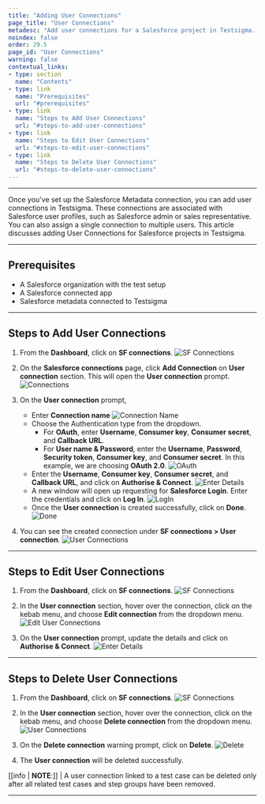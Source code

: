 ```yaml
---
title: "Adding User Connections"
page_title: "User Connections"
metadesc: "Add user connections for a Salesforce project in Testsigma. These connections are associated with Salesforce user profiles like Salesforce admin/sales rep"
noindex: false
order: 29.5
page_id: "User Connections"
warning: false
contextual_links:
- type: section
  name: "Contents"
- type: link
  name: "Prerequisites"
  url: "#prerequisites"
- type: link
  name: "Steps to Add User Connections"
  url: "#steps-to-add-user-connections"
- type: link
  name: "Steps to Edit User Connections"
  url: "#steps-to-edit-user-connections"
- type: link
  name: "Steps to Delete User Connections"
  url: "#steps-to-delete-user-connections"
---
```


---

Once you've set up the Salesforce Metadata connection, you can add user connections in Testsigma. These connections are associated with Salesforce user profiles, such as Salesforce admin or sales representative. You can also assign a single connection to multiple users. This article discusses adding User Connections for Salesforce projects in Testsigma.

---

## **Prerequisites**

- A Salesforce organization with the test setup
- A Salesforce connected app
- Salesforce metadata connected to Testsigma

---


## **Steps to Add User Connections**

1. From the **Dashboard**, click on **SF connections**.
![SF Connections](https://s3.amazonaws.com/static-docs.testsigma.com/new_images/projects/applications/sfucsfcnav.png)

2. On the **Salesforce connections** page, click **Add Connection** on **User connection** section. This will open the **User connection** prompt. 
![Connections](https://s3.amazonaws.com/static-docs.testsigma.com/new_images/projects/applications/sfucaconctn.png)

3. On the **User connection** prompt, 
     - Enter **Connection name**
       ![Connection Name](https://s3.amazonaws.com/static-docs.testsigma.com/new_images/projects/applications/sfucncname.png)
     - Choose the Authentication type from the dropdown. 
         - For **OAuth**, enter **Username**, **Consumer key**, **Consumer secret**, and **Callback URL**.
         - For **User name & Password**, enter the **Username**, **Password**, **Security token**, **Consumer key**, and **Consumer secret**. In this example, we are choosing **OAuth 2.0**.
           ![OAuth](https://s3.amazonaws.com/static-docs.testsigma.com/new_images/projects/applications/sfucoauthtype.png)
     - Enter the **Username**, **Consumer key**, **Consumer secret**, and **Callback URL**, and click on **Authorise & Connect**.
       ![Enter Details](https://s3.amazonaws.com/static-docs.testsigma.com/new_images/projects/applications/sfucaaconnect.png)
     - A new window will open up requesting for **Salesforce Login**. Enter the credentials and click on **Log In**.
       ![LogIn](https://s3.amazonaws.com/static-docs.testsigma.com/new_images/projects/applications/sfucsflogin.png)
     - Once the **User connection** is created successfully, click on **Done**.
       ![Done](https://s3.amazonaws.com/static-docs.testsigma.com/new_images/projects/applications/sfucucdone.png)

4. You can see the created connection under **SF connections > User connection**.
![User Connections](https://s3.amazonaws.com/static-docs.testsigma.com/new_images/projects/applications/sfucseeud.png)

---

## **Steps to Edit User Connections**

1. From the **Dashboard**, click on **SF connections**.
![SF Connections](https://s3.amazonaws.com/static-docs.testsigma.com/new_images/projects/applications/sfucsfcnav.png)

2. In the **User connection** section, hover over the connection, click on the kebab menu, and choose **Edit connection** from the dropdown menu. 
![Edit User Connections](https://s3.amazonaws.com/static-docs.testsigma.com/new_images/projects/applications/sfuceditucnctns.png)

3. On the **User connection** prompt, update the details and click on **Authorise & Connect**.
![Enter Details](https://s3.amazonaws.com/static-docs.testsigma.com/new_images/projects/applications/sfucaaconnect.png)

---

## **Steps to Delete User Connections**

1. From the **Dashboard**, click on **SF connections**.
![SF Connections](https://s3.amazonaws.com/static-docs.testsigma.com/new_images/projects/applications/sfucsfcnav.png)

2. In the **User connection** section, hover over the connection, click on the kebab menu, and choose **Delete connection** from the dropdown menu. 
![User Connections](https://s3.amazonaws.com/static-docs.testsigma.com/new_images/projects/applications/sfucdltuc.png)

3. On the **Delete connection** warning prompt, click on **Delete**.
![Delete](https://s3.amazonaws.com/static-docs.testsigma.com/new_images/projects/applications/sfucdltuc.png)

4. The **User connection** will be deleted successfully. 

[[info | **NOTE**:]]
| A user connection linked to a test case can be deleted only after all related test cases and step groups have been removed.

---